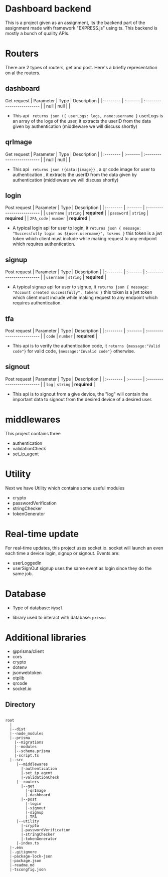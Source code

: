 
# Dashboard backend

This is a project given as an assignment, its the backend part of the assignment made with framework "EXPRESS.js" using ts.
This backend is mostly a bunch of quality APIs.

# Routers
There are 2 types of routers, get and post. Here's a briefly representation on al the routers.


## dashboard 
Get request
| Parameter | Type     | Description                |
| :-------- | :------- | :------------------------- |
| null | null |  |
- This api ` returns json ({ userLogs: logs, name:username }`  userLogs is an array of the logs of the user, it extracts the userID from the data given by authentication (middleware we will discuss shortly)

## qrImage 
Get request
| Parameter | Type     | Description                |
| :-------- | :------- | :------------------------- |
| null | null | |
- This api ` returns json ({data:{image}}` , a qr code image for user to authentication , it extracts the userID from the data given by authentication (middleware we will discuss shortly) 

## login 
Post request
| Parameter | Type     | Description                |
| :-------- | :------- | :------------------------- |
| `username` | `string` | **required** |
| `password` | `string` | **required** |
| `2FA_code` | `number` | **required** |
- A typical login api for user to login, it `returns json { message: "Successfully login as ${user.username}", tokens }` this token is a jwt token which client must include while making request to any endpoint which requires authentication.

## signup 
Post request
| Parameter | Type     | Description                |
| :-------- | :------- | :------------------------- |
| `username` | `string` | **required** |
- A typical signup api for user to signup, it ` returns json { message: "Account created successfully", tokens } ` this token is a jwt token which client must include while making request to any endpoint which requires authentication.

## tfa 
Post request
| Parameter | Type     | Description                |
| :-------- | :------- | :------------------------- |
| `code` | `number` | **required** |
- This api is to verify the authentication code, it `returns {message:"Valid code"}` for valid code, `{message:"Invalid code"}` otherwise.


## signout 
Post request
| Parameter | Type     | Description                |
| :-------- | :------- | :------------------------- |
| `log` | `string` | **required** |
- This api is to signout from a give device, the "log" will contain the important data to signout from the desired device of a desired user.

# middlewares

This project contains three
- authentication
- validationCheck
- set_ip_agent

# Utility

Next we have Utility which contains some useful modules     
- crypto
- passwordVerification
- stringChecker
- tokenGenerator

# Real-time update
For real-time updates, this project uses socket.io. socket will launch an even each time a device login, signup or signout. Events are: 
- userLoggedIn
- userSignOut
signup uses the same event as login since they do the same job.

# Database
- Type of database: `Mysql`

- library used to interact with database: `prisma`

# Additional libraries
-  @prisma/client
- cors
- crypto
- dotenv
- jsonwebtoken
- otplib
- qrcode
- socket.io

## Directory
```

root
  |
  |--dist
  |--node_modules
  |--prisma
    |--migrations
    |--modules
    |--schema.prisma
    |-script.ts
  |--src
     |--middlewares
       |-authentication
       |-set_ip_agent
       |-validationCheck
     |--routers
       |--get
         |-qrImage
         |-dashboard
       |--post
         |-login
         |-signout
         |-signup
         |-TFA
     |--utility
       |-crypto
       |-passwordVerification
       |-stringChecker
       |-tokenGenerator
     |-index.ts
  |-.env
  |-.gitignore
  |-package-lock-json
  |-package.json
  |-readme.md
  |-tscongfig.json
